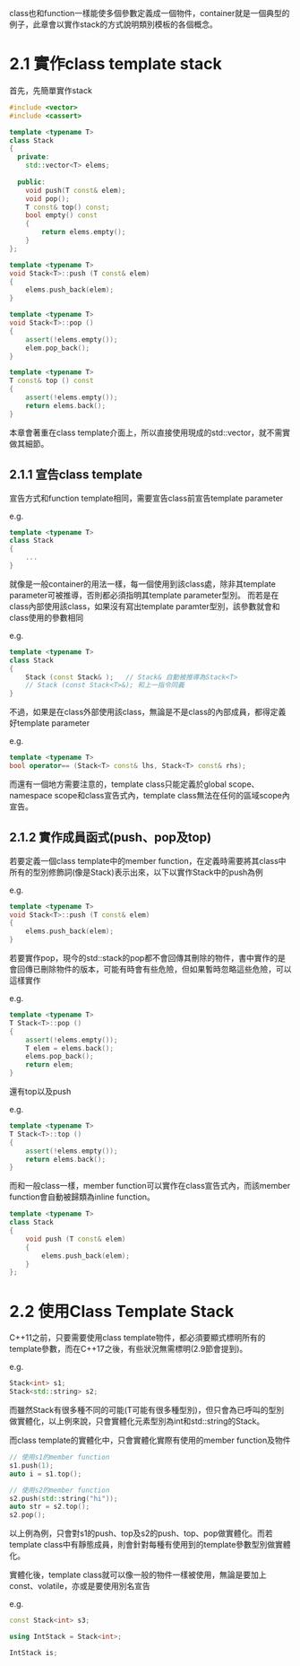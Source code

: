 class也和function一樣能使多個參數定義成一個物件，container就是一個典型的例子，此章會以實作stack的方式說明類別模板的各個概念。

# 2.1 實作class template stack
首先，先簡單實作stack

```cpp
#include <vector>
#include <cassert>

template <typename T>
class Stack
{
  private:
    std::vector<T> elems;
  
  public:
    void push(T const& elem);
    void pop();
    T const& top() const;
    bool empty() const
    {
        return elems.empty();
    }
};

template <typename T>
void Stack<T>::push (T const& elem)
{
    elems.push_back(elem);
}

template <typename T>
void Stack<T>::pop ()
{
    assert(!elems.empty());
    elem.pop_back();
}

template <typename T>
T const& top () const
{
    assert(!elems.empty());
    return elems.back();
}
```

本章會著重在class template介面上，所以直接使用現成的std::vector，就不需實做其細節。

## 2.1.1 宣告class template
宣告方式和function template相同，需要宣告class前宣告template parameter

e.g.
```cpp
template <typename T>
class Stack
{
    ...
}
```

就像是一般container的用法一樣，每一個使用到該class處，除非其template parameter可被推導，否則都必須指明其template parameter型別。
而若是在class內部使用該class，如果沒有寫出template paramter型別，該參數就會和class使用的參數相同

e.g.
```cpp
template <typename T>
class Stack
{
    Stack (const Stack& );   // Stack& 自動被推導為Stack<T>
    // Stack (const Stack<T>&); 和上一指令同義
}
```

不過，如果是在class外部使用該class，無論是不是class的內部成員，都得定義好template parameter

e.g.
```cpp
template <typename T>
bool operator== (Stack<T> const& lhs, Stack<T> const& rhs);
```

而還有一個地方需要注意的，template class只能定義於global scope、namespace scope和class宣告式內，template class無法在任何的區域scope內宣告。

## 2.1.2 實作成員函式(push、pop及top)
若要定義一個class template中的member function，在定義時需要將其class中所有的型別修飾詞(像是Stack<T>)表示出來，以下以實作Stack中的push為例

e.g.
```cpp
template <typename T>
void Stack<T>::push (T const& elem)
{
    elems.push_back(elem);
}
```

若要實作pop，現今的std::stack的pop都不會回傳其刪除的物件，書中實作的是會回傳已刪除物件的版本，可能有時會有些危險，但如果暫時忽略這些危險，可以這樣實作

e.g.
```cpp
template <typename T>
T Stack<T>::pop ()
{
    assert(!elems.empty());
    T elem = elems.back();
    elems.pop_back();
    return elem;
}
```

還有top以及push

e.g.
```cpp
template <typename T>
T Stack<T>::top ()
{
    assert(!elems.empty());
    return elems.back();
}
```

而和一般class一樣，member function可以實作在class宣告式內，而該member function會自動被歸類為inline function。
```cpp
template <typename T>
class Stack
{
    void push (T const& elem)
    {
        elems.push_back(elem);
    }
};
```

# 2.2 使用Class Template Stack
C++11之前，只要需要使用class template物件，都必須要顯式標明所有的template參數，而在C++17之後，有些狀況無需標明(2.9節會提到)。

e.g.
```cpp
Stack<int> s1;
Stack<std::string> s2;
```
而雖然Stack有很多種不同的可能(T可能有很多種型別)，但只會為已呼叫的型別做實體化，以上例來說，只會實體化元素型別為int和std::string的Stack。

而class template的實體化中，只會實體化實際有使用的member function及物件

```cpp
// 使用s1的member function
s1.push(1);
auto i = s1.top();

// 使用s2的member function
s2.push(std::string("hi"));
auto str = s2.top();
s2.pop();
```

以上例為例，只會對s1的push、top及s2的push、top、pop做實體化。而若template class中有靜態成員，則會針對每種有使用到的template參數型別做實體化。

實體化後，template class就可以像一般的物件一樣被使用，無論是要加上const、volatile，亦或是要使用別名宣告

e.g.
```cpp
const Stack<int> s3;

using IntStack = Stack<int>;

IntStack is;
```
